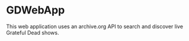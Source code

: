 # GDWebApp
This web application uses an archive.org API to search and discover live Grateful Dead shows.

